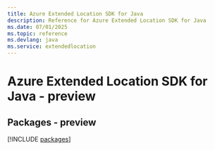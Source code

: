 ```yaml
---
title: Azure Extended Location SDK for Java
description: Reference for Azure Extended Location SDK for Java
ms.date: 07/01/2025
ms.topic: reference
ms.devlang: java
ms.service: extendedlocation
---
```

# Azure Extended Location SDK for Java - preview
## Packages - preview
[!INCLUDE [packages](extended-location-index.md)]